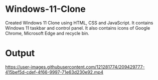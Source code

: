 # Windows-11-Clone
Created Windows 11 Clone using HTML, CSS and JavaScript. It contains Windows 11 taskbar and control panel. It also contains icons of Google Chrome, Microsoft Edge and recycle bin.
# Output


https://user-images.githubusercontent.com/121281774/209429777-415bef5d-cdef-4f66-9997-71e63d230e92.mp4

